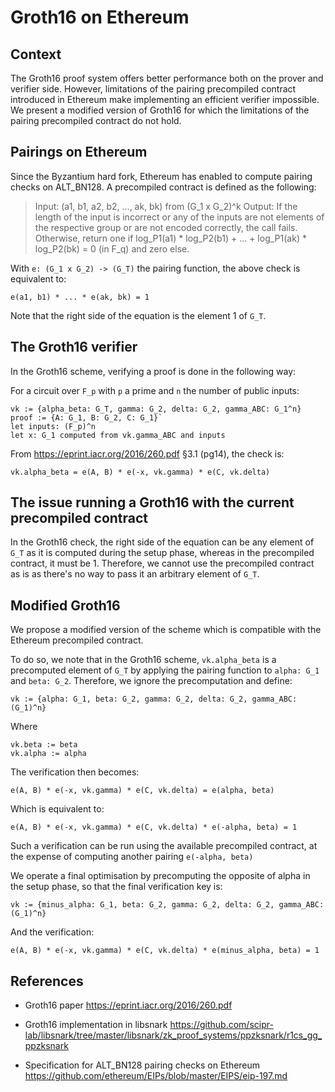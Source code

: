 # Groth16 on Ethereum

## Context

The Groth16 proof system offers better performance both on the prover and verifier side. However, limitations of the pairing precompiled contract introduced in Ethereum make implementing an efficient verifier impossible. We present a modified version of Groth16 for which the limitations of the pairing precompiled contract do not hold.

## Pairings on Ethereum

Since the Byzantium hard fork, Ethereum has enabled to compute pairing checks on ALT_BN128. A precompiled contract is defined as the following:
> Input: (a1, b1, a2, b2, ..., ak, bk) from (G_1 x G_2)^k
Output: If the length of the input is incorrect or any of the inputs are not elements of
        the respective group or are not encoded correctly, the call fails.
        Otherwise, return one if
        log_P1(a1) * log_P2(b1) + ... + log_P1(ak) * log_P2(bk) = 0
        (in F_q) and zero else.
        
With `e: (G_1 x G_2) -> (G_T)` the pairing function, the above check is equivalent to:
```
e(a1, b1) * ... * e(ak, bk) = 1
```
Note that the right side of the equation is the element 1 of `G_T`.

## The Groth16 verifier
In the Groth16 scheme, verifying a proof is done in the following way:

For a circuit over `F_p` with `p` a prime and `n` the number of public inputs:

```
vk := {alpha_beta: G_T, gamma: G_2, delta: G_2, gamma_ABC: G_1^n}
proof := {A: G_1, B: G_2, C: G_1}`
let inputs: (F_p)^n
let x: G_1 computed from vk.gamma_ABC and inputs
```

From https://eprint.iacr.org/2016/260.pdf §3.1 (pg14), the check is:
```
vk.alpha_beta = e(A, B) * e(-x, vk.gamma) * e(C, vk.delta)
```

## The issue running a Groth16 with the current precompiled contract

In the Groth16 check, the right side of the equation can be any element of `G_T` as it is computed during the setup phase, whereas in the precompiled contract, it must be 1. Therefore, we cannot use the precompiled contract as is as there's no way to pass it an arbitrary element of `G_T`.

## Modified Groth16
We propose a modified version of the scheme which is compatible with the Ethereum precompiled contract.

To do so, we note that in the Groth16 scheme, `vk.alpha_beta` is a precomputed element of `G_T` by applying the pairing function to `alpha: G_1` and `beta: G_2`. Therefore, we ignore the precomputation and define:

```
vk := {alpha: G_1, beta: G_2, gamma: G_2, delta: G_2, gamma_ABC: (G_1)^n}
```

Where
```
vk.beta := beta
vk.alpha := alpha
```
The verification then becomes:
```
e(A, B) * e(-x, vk.gamma) * e(C, vk.delta) = e(alpha, beta)
```

Which is equivalent to:
```
e(A, B) * e(-x, vk.gamma) * e(C, vk.delta) * e(-alpha, beta) = 1
```

Such a verification can be run using the available precompiled contract, at the expense of computing another pairing `e(-alpha, beta)`

We operate a final optimisation by precomputing the opposite of alpha in the setup phase, so that the final verification key is:

```
vk := {minus_alpha: G_1, beta: G_2, gamma: G_2, delta: G_2, gamma_ABC: (G_1)^n}
```
And the verification:
```
e(A, B) * e(-x, vk.gamma) * e(C, vk.delta) * e(minus_alpha, beta) = 1
```

## References

 * Groth16 paper https://eprint.iacr.org/2016/260.pdf

 * Groth16 implementation in libsnark https://github.com/scipr-lab/libsnark/tree/master/libsnark/zk_proof_systems/ppzksnark/r1cs_gg_ppzksnark

 * Specification for ALT_BN128 pairing checks on Ethereum https://github.com/ethereum/EIPs/blob/master/EIPS/eip-197.md
